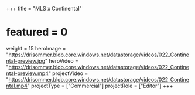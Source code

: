 +++
title = "MLS x Continental"
# featured = 0
weight = 15
heroImage = "https://drisommer.blob.core.windows.net/datastorage/videos/022_Continental-preview.jpg"
heroVideo = "https://drisommer.blob.core.windows.net/datastorage/videos/022_Continental-preview.mp4"
projectVideo = "https://drisommer.blob.core.windows.net/datastorage/videos/022_Continental.mp4"
projectType = ["Commercial"]
projectRole = ["Editor"]
+++
